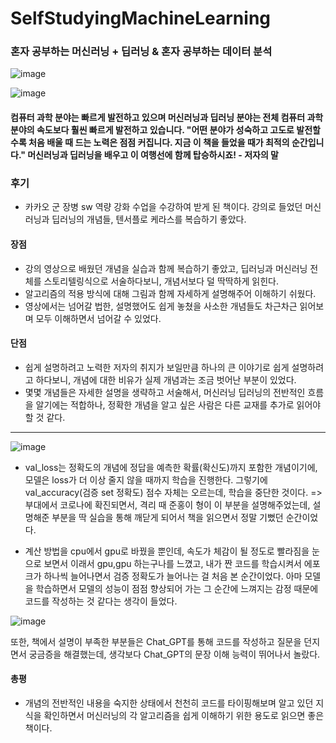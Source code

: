 # SelfStudyingMachineLearning
### **혼자 공부하는 머신러닝 + 딥러닝 & 혼자 공부하는 데이터 분석**
![image](https://github.com/IM2COLD/SelfStudyingMachineLearning/assets/114397640/0c9cc42b-b24e-49eb-93a5-c2848887391f)

![image](https://github.com/IM2COLD/SelfStudyingMachineLearning/assets/114397640/1189b6b3-dd05-4872-a958-255dd90b7ad1)

#### 컴퓨터 과학 분야는 빠르게 발전하고 있으며 머신러닝과 딥러닝 분야는 전체 컴퓨터 과학 분야의 속도보다 훨씬 빠르게 발전하고 있습니다. **"어떤 분야가 성숙하고 고도로 발전할수록 처음 배울 때 드는 노력은 점점 커집니다. 지금 이 책을 들었을 때가 최적의 순간입니다."** 머신러닝과 딥러닝을 배우고 이 여행선에 함께 탑승하시죠! - 저자의 말

### 후기
- 카카오 군 장병 sw 역량 강화 수업을 수강하여 받게 된 책이다. 강의로 들었던 머신러닝과 딥러닝의 개념들, 텐서플로 케라스를 복습하기 좋았다. 

#### 장점
- 강의 영상으로 배웠던 개념을 실습과 함께 복습하기 좋았고, 딥러닝과 머신러닝 전체를 스토리텔링식으로 서술하다보니, 개념서보다 덜 딱딱하게 읽힌다.
- 알고리즘의 적용 방식에 대해 그림과 함께 자세하게 설명해주어 이해하기 쉬웠다.
- 영상에서는 넘어갈 법한, 설명했어도 쉽게 놓쳤을 사소한 개념들도 차근차근 읽어보며 모두 이해하면서 넘어갈 수 있었다.

#### 단점
- 쉽게 설명하려고 노력한 저자의 취지가 보일만큼 하나의 큰 이야기로 쉽게 설명하려고 하다보니, 개념에 대한 비유가 실제 개념과는 조금 벗어난 부분이 있었다.
- 몇몇 개념들은 자세한 설명을 생략하고 서술해서, 머신러닝 딥러닝의 전반적인 흐름을 알기에는 적합하나, 정확한 개념을 알고 싶은 사람은 다른 교재를 추가로 읽어야 할 것 같다.

---
![image](https://github.com/IM2COLD/SelfStudyingMachineLearning/assets/114397640/acaf9fcb-6022-423b-bc63-06191f8abe40)

- val_loss는 정확도의 개념에 정답을 예측한 확률(확신도)까지 포함한 개념이기에, 모델은 loss가 더 이상 줄지 않을 때까지 학습을 진행한다. 그렇기에 val_accuracy(검증 set 정확도) 점수 자체는 오르는데, 학습을 중단한 것이다.
=> 부대에서 코로나에 확진되면서, 격리 때 준홍이 형이 이 부분을 설명해주었는데, 설명해준 부분을 딱 실습을 통해 깨닫게 되어서 책을 읽으면서 정말 기뻤던 순간이었다.

- ​계산 방법을 cpu에서 gpu로 바꿨을 뿐인데, 속도가 체감이 될 정도로 빨라짐을 눈으로 보면서 이래서 gpu,gpu 하는구나를 느꼈고, 내가 짠 코드를 학습시켜서 에포크가 하나씩 늘어나면서 검증 정확도가 늘어나는 걸 처음 본 순간이었다. 아마 모델을 학습하면서 모델의 성능이 점점 향상되어 가는 그 순간에 느껴지는 감정 때문에 코드를 작성하는 것 같다는 생각이 들었다.
 
![image](https://github.com/IM2COLD/SelfStudyingMachineLearning/assets/114397640/650cd9c5-af18-4bc8-8c8c-bd24dce805ff)

또한, 책에서 설명이 부족한 부분들은 Chat_GPT를 통해 코드를 작성하고 질문을 던지면서 궁금증을 해결했는데, 생각보다 Chat_GPT의 문장 이해 능력이 뛰어나서 놀랐다.

#### 총평
- 개념의 전반적인 내용을 숙지한 상태에서 천천히 코드를 타이핑해보며 알고 있던 지식을 확인하면서 머신러닝의 각 알고리즘을 쉽게 이해하기 위한 용도로 읽으면 좋은 책이다.
